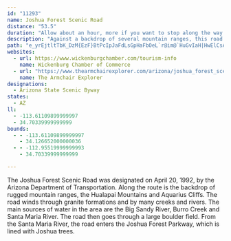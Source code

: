 ```yaml
---
id: "11293"
name: Joshua Forest Scenic Road
distance: "53.5"
duration: "Allow about an hour, more if you want to stop along the way."
description: "Against a backdrop of several mountain ranges, this road passes through a large forest of Joshua trees, a distinctive tree growing only in the Mojave Desert."
path: "e_yrEjtltTbK_DzM{EzF}BtPcIpJaFdLsGpHaFbOeL`r@im@`HuGvIaH|HwElCsAnKgEvJuE`JyFvIiIlUiX~CkDvGgGvJqGxOqHha@eUdPyKzIuHpI{HpQiTpJuNzHyMnNy[|Uum@nNy]jM}U|I{LzI{JnHeHdCkBlKwH~G}DtNoHhjBe|@pNyHlHmFjGyFj]{_@|FkHlDoHrFiOdYuy@nBuEnB_D|AyAbCaBnBy@jEw@rFgBjDyBnFsE~CgFfCmGtA{Gn@gHLkDMcGaAmU]{FWmBqA}N?mHXmDReBt@gD~@_DfTol@nAcCrAiBxCeC|BmArD_ApKkArEgAhDkAjDyAlXwMlFeBf\\uH|D_BjC_BvAsApBaCrA}BtBgFb@gBr@gEPyB|AkXPgC`@sCzAwEv@{ArBkC~C_Cd~@_c@nE{B`DmBrSuMfjBanAjJeHtJ{KrWg]bD_IrAmIl@cLXmD~@eFnB_F~C}DzB}AzLmG~EaEbC_E`AaCpBaGnIkX|g@ydB|DqNr@{ELmE_@{HAyG^aGhAwJjIkhAdBaOxPeeA|CkN|^qlApBgFbDuH|Wsj@|B_GhFwQjFoMh@gBlAwFvCeRbB{FfA_ChB_D|B_CdCsBpJgFlDaDlBmClBwEpB}D`CeDhAeAxCgBfJsDpC}AdBoAvAsArL{OzA{CpA_FRyARaDCsNLyENsBl@aDhBmF~JiS|AuBlDqD`GuE~BgCrCcEpCiGfAgEnCiMpAkElCyFdLiTbDyErBsBbKqIfAeArD_F|HcN|AyCdPs_@~C_GdEeG|FoGp\\e[|G_G`HsDxPwFbCwArBkB~A{Bt@_BpDiKhCgExBqBfD_ClEoDrBkChDsF|BsCp]kXlEoEtBoDrPyZ|CmErBmBhAq@|DsAjHoBhB_A~CyB|B_CrBaDjO}[|FuKxRqXbKsM`C{BvDqCbAg@`HmDbZgM|DmChDsDvDsFzCaIj@gCd@wCbC_Sh@}B|AuD`AeBfBsBbRuNvIoIdCmBL]lC{Bvo@qg@jNkKdJyH`F_FxFwGpv@qbAdFyFrDsDhKuIh`BenAlUuQd`@gYdtAkdAtgCqmBbPcLnIgFpTiLlzAmu@xW}MtOmIp}@qc@`HiCjIqCrKaBlOmAlMo@jHo@ft@{Nv[_H`LgCtLaDrE_BjJyE~SaMjKuHdKsIhEcEvIsJfHaJtGmJ|HaNfEcIfQqa@dXmm@pHqOnQya@fFaLzAsCvg@wy@pWwd@hGiJvzAicC~l@w~@tXkf@rr@ciA"
websites:
  - url: https://www.wickenburgchamber.com/tourism-info
    name: Wickenburg Chamber of Commerce
  - url: "https://www.thearmchairexplorer.com/arizona/joshua_forest_scenic_byway.php"
    name: The Armchair Explorer
designations:
  - Arizona State Scenic Byway
states:
  - AZ
ll:
  - -113.61109899999997
  - 34.70339999999999
bounds:
  - - -113.61109899999997
    - 34.126652000000036
  - - -112.95519999999993
    - 34.70339999999999

---
```


The Joshua Forest Scenic Road was designated on April 20, 1992, by the Arizona Department of Transportation. Along the route is the backdrop of rugged mountain ranges, the Hualapai Mountains and Aquarius Cliffs. The road winds through granite formations and by many creeks and rivers. The main sources of water in the area are the Big Sandy River, Burro Creek and Santa Maria River. The road then goes through a large boulder field. From the Santa Maria River, the road enters the Joshua Forest Parkway, which is lined with Joshua trees.

